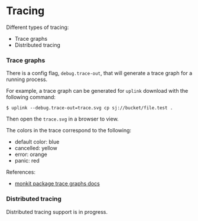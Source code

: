 # Tracing

Different types of tracing:
- Trace graphs
- Distributed tracing

### Trace graphs

There is a config flag, `debug.trace-out`, that will generate a trace graph for a running process.

For example, a trace graph can be generated for `uplink` download with the following command:

```
$ uplink --debug.trace-out=trace.svg cp sj://bucket/file.test .
```

Then open the `trace.svg` in a browser to view.

The colors in the trace correspond to the following:
- default color: blue
- cancelled: yellow
- error: orange
- panic: red

References:
- [monkit package trace graphs docs](https://github.com/spacemonkeygo/monkit#trace-graphs)

### Distributed tracing

Distributed tracing support is in progress.
